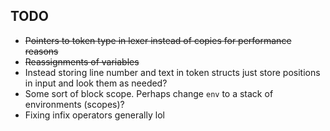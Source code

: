 ## TODO

- ~~Pointers to token type in lexer instead of copies for performance reasons~~
- ~~Reassignments of variables~~
- Instead storing line number and text in token structs just store positions in input and look them as needed?
- Some sort of block scope. Perhaps change `env` to a stack of environments (scopes)?
- Fixing infix operators generally lol
